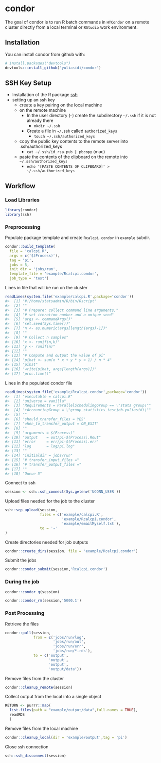 
<!-- README.md is generated from README.Rmd. Please edit that file -->

# condor

The goal of condor is to run R batch commands in `HTCondor` on a remote
cluster directly from a local terminal or `RStudio` work environment.

## Installation

You can install condor from github with:

``` r
# install.packages("devtools")
devtools::install_github("yuliasidi/condor")
```

## SSH Key Setup

  - Installation of the R package
    [ssh](https://www.github.com/ropensci/ssh)
  - setting up an ssh key
      - create a key pairing on the local machine
      - on the remote machine
          - In the user directory (`~`) create the subdirectory `~/.ssh`
            if it is not already there
              - `mkdir ~/.ssh`
          - Create a file in `~/.ssh` called `authorized_keys`
              - `touch ~/.ssh/authorized_keys`
      - copy the public key contents to the remote server into
        .ssh/authorized\_keys
          - `cat ~/.ssh/id_rsa.pub | pbcopy` (mac)
      - paste the contents of the clipboard on the remote into
        `~/.ssh/authorized_keys`
          - `echo '[PASTE CONTENTS OF CLIPBOARD]' >
            ~/.ssh/authorized_keys`

## Workflow

### Load Libraries

``` r
library(condor)
library(ssh)
```

### Preprocessing

Populate package template and create `Rcalcpi.condor` in `example`
subdir.

``` r
condor::build_template(
  file = 'calcpi.R',
  args = c('$(Process)'),
  tag = 'pi',
  jobs = 5,
  init_dir = 'jobs/run',
  template_file = 'example/Rcalcpi.condor',
  job_type = 'test')
```

Lines in file that will be run on the cluster

``` r
readLines(system.file('example/calcpi.R',package='condor'))
#>  [1] "#!/home/statsadmin/R/bin/Rscript"          
#>  [2] ""                                          
#>  [3] "# Prepare: collect command line arguments,"
#>  [4] "# set iteration number and a unique seed"  
#>  [5] "args <- commandArgs()"                     
#>  [6] "set.seed(Sys.time())"                      
#>  [7] "n <- as.numeric(args[length(args)-1])"     
#>  [8] ""                                          
#>  [9] "# Collect n samples"                       
#> [10] "x <- runif(n,k)"                           
#> [11] "y <- runif(n)"                             
#> [12] ""                                          
#> [13] "# Compute and output the value of pi"      
#> [14] "pihat <- sum(x * x + y * y < 1) / n * 4"   
#> [15] "pihat"                                     
#> [16] "write(pihat, args[length(args)])"          
#> [17] "proc.time()"
```

Lines in the populated condor file

``` r
readLines(system.file('example/Rcalcpi.condor',package='condor'))
#>  [1] "executable = calcpi.R"                                    
#>  [2] "universe = vanilla"                                       
#>  [3] "Requirements = ParallelSchedulingGroup == \"stats group\""
#>  [4] "+AccountingGroup = \"group_statistics_testjob.yuliasidi\""
#>  [5] ""                                                         
#>  [6] "should_transfer_files = YES"                              
#>  [7] "when_to_transfer_output = ON_EXIT"                        
#>  [8] ""                                                         
#>  [9] "arguments = $(Process)"                                   
#> [10] "output    = out/pi-$(Process).Rout"                       
#> [11] "error     = err/pi-$(Process).err"                        
#> [12] "log       = log/pi.log"                                   
#> [13] ""                                                         
#> [14] "initialdir = jobs/run"                                    
#> [15] "# transfer_input_files ="                                 
#> [16] "# transfer_output_files ="                                
#> [17] ""                                                         
#> [18] "Queue 5"
```

Connect to ssh

``` r
session <- ssh::ssh_connect(Sys.getenv('UCONN_USER'))
```

Upload files needed for the job to the cluster

``` r
ssh::scp_upload(session,
                files = c('example/calcpi.R',
                          'example/Rcalcpi.condor', 
                          'example/emailMyself.txt'),
                to = '~'
)
```

Create directories needed for job outputs

``` r
condor::create_dirs(session, file = 'example/Rcalcpi.condor')
```

Submit the jobs

``` r
condor::condor_submit(session,'Rcalcpi.condor')
```

### During the job

``` r
condor::condor_q(session)
```

``` r
condor::condor_rm(session,'5000.1')
```

### Post Processing

Retrieve the files

``` r
condor::pull(session,
             from = c('jobs/run/log',
                      'jobs/run/out',
                      'jobs/run/err',
                      'jobs/run/*.rds'),
             to = c('output',
                    'output',
                    'output',
                    'output/data'))
```

Remove files from the cluster

``` r
condor::cleanup_remote(session)
```

Collect output from the local into a single object

``` r
RETURN <- purrr::map(
  list.files(path = "example/output/data",full.names = TRUE),
  readRDS
  )
```

Remove files from the local machine

``` r
condor::cleanup_local(dir = 'example/output',tag = 'pi')
```

Close ssh connection

``` r
ssh::ssh_disconnect(session)
```

